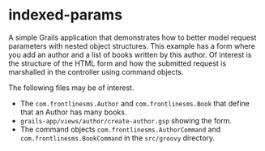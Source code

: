 # indexed-params
A simple Grails application that demonstrates how to better model request parameters with nested object structures. This example has a form where you add an author and a list of books written by this author. Of interest is the structure of the HTML form and how the submitted request is marshalled in the controller using command objects.

The following files may be of interest.
- The `com.frontlinesms.Author` and `com.frontlinesms.Book` that define that an Author has many books.
- `grails-app/views/author/create-author.gsp` showing the form.
- The command objects `com.frontlinesms.AuthorCommand` and `com.frontlinesms.BookCommand` in the `src/groovy` directory.
